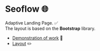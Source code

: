 # **Seoflow** 🌐

Adaptive Landing Page. ✅  
The layout is based on the **Bootstrap** library.  

- [Demonstration of work](https://seoflow.pages.dev/) 🔗    
- [Layout](https://www.figma.com/file/fHqJtCApL4xcUV8M8yEWGq/SEOFlow?type=design&node-id=0-1&mode=design) ✏️  

